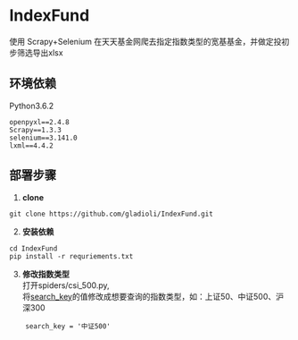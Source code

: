 # IndexFund
使用 Scrapy+Selenium 在天天基金网爬去指定指数类型的宽基基金，并做定投初步筛选导出xlsx

## 环境依赖
Python3.6.2
```
openpyxl==2.4.8
Scrapy==1.3.3
selenium==3.141.0
lxml==4.4.2
```

## 部署步骤
1. **clone**
```
git clone https://github.com/gladioli/IndexFund.git
```
2. **安装依赖**
```
cd IndexFund
pip install -r requriements.txt
```
3. **修改指数类型**  
打开spiders/csi_500.py,  
将[search_key](https://github.com/gladioli/IndexFund/blob/ad2684c8fa7ff680f8ade6b7dde01bc6af5dd794/spiders/csi_500.py#L13)的值修改成想要查询的指数类型，如：上证50、中证500、沪深300
```
    search_key = '中证500'
```
